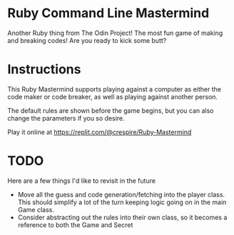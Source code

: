 # Ruby Command Line Mastermind
Another Ruby thing from The Odin Project! The most fun game of making and breaking codes! Are you ready to kick some butt?

# Instructions
This Ruby Mastermind supports playing against a computer as either the code maker or code breaker, as well as playing against another person.

The default rules are shown before the game begins, but you can also change the parameters if you so desire.

Play it online at https://replit.com/@crespire/Ruby-Mastermind

# TODO
Here are a few things I'd like to revisit in the future
* Move all the guess and code generation/fetching into the player class. This should simplify a lot of the turn keeping logic going on in the main Game class.
* Consider abstracting out the rules into their own class, so it becomes a reference to both the Game and Secret